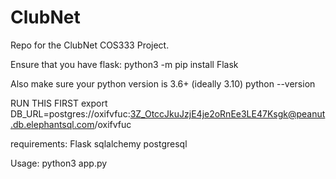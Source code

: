# ClubNet
Repo for the ClubNet COS333 Project.


Ensure that you have flask:
python3 -m pip install Flask

Also make sure your python version is 3.6+ (ideally 3.10)
python --version


RUN THIS FIRST
export DB_URL=postgres://oxifvfuc:3Z_OtccJkuJzjE4je2oRnEe3LE47Ksgk@peanut.db.elephantsql.com/oxifvfuc


requirements:
Flask
sqlalchemy
postgresql

Usage:
python3 app.py
